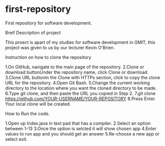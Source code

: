 # first-repository
First repository for software development.

Breif Description of project

This proect is apart of my studies for software development in GMIT,
this project was given to us by our lecturer Kevin O'Brien.

Instruction on how to clone the repository 


1.On GitHub, navigate to the main page of the repository.
2.Clone or download buttonUnder the repository name, click Clone or download.
3.Clone URL buttonIn the Clone with HTTPs section, click  to copy the clone URL for the repository.
4.Open Git Bash.
5.Change the current working directory to the location where you want the cloned directory to be made.
6.Type git clone, and then paste the URL you copied in Step 2.
7.git clone https://github.com/YOUR-USERNAME/YOUR-REPOSITORY
8.Press Enter. Your local clone will be created.

How to Run the code.


1.Open up Index.java in text pad that has a compiler.
2.Select an option between 1-13
3.Once the option is selcted it will show chosen app 
4.Enter values to run app and you should get an answer 
5.Re-choose a new app or select exit.
